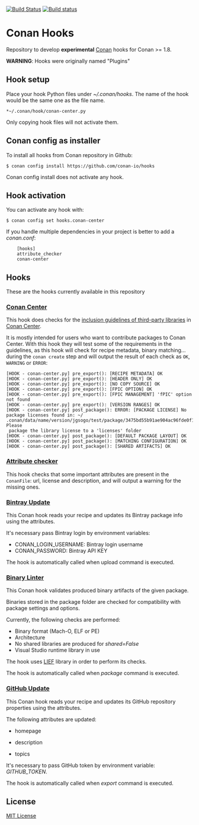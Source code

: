 [![Build Status](https://travis-ci.org/conan-io/hooks.svg?branch=master)](https://travis-ci.org/conan-io/hooks)
[![Build status](https://ci.appveyor.com/api/projects/status/s0k4n197ko1iyoml/branch/master?svg=true)](https://ci.appveyor.com/project/ConanCIintegration/hooks/branch/master)


# Conan Hooks

Repository to develop **experimental** [Conan](https://conan.io) hooks for Conan >= 1.8.

**WARNING**: Hooks were originally named "Plugins"

## Hook setup

Place your hook Python files under *~/.conan/hooks*. The name of the hook would be the same one as the file name.

```
*~/.conan/hook/conan-center.py
```

Only copying hook files will not activate them.

## Conan config as installer

To install all hooks from Conan repository in Github:

``$ conan config install https://github.com/conan-io/hooks``

Conan config install does not activate any hook.

## Hook activation

You can activate any hook with:

``$ conan config set hooks.conan-center``

If you handle multiple dependencies in your project is better to add a *conan.conf*:

```
    [hooks]
    attribute_checker
    conan-center
```

## Hooks

These are the hooks currently available in this repository

### [Conan Center](hooks/conan-center.py)

This hook does checks for the [inclusion guidelines of third-party libraries](https://docs.conan.io/en/latest/uploading_packages/bintray/conan_center_guide.html#inclusion-guidelines-for-third-party-libraries)
in [Conan Center](https://bintray.com/conan/conan-center).

It is mostly intended for users who want to contribute packages to Conan Center. With this hook 
they will test some of the requirements in the guidelines, as this hook will check for recipe 
metadata, binary matching... during the ``conan create`` step and will output the result of each 
check as ``OK``, ``WARNING`` or ``ERROR``:

```
[HOOK - conan-center.py] pre_export(): [RECIPE METADATA] OK
[HOOK - conan-center.py] pre_export(): [HEADER ONLY] OK
[HOOK - conan-center.py] pre_export(): [NO COPY SOURCE] OK
[HOOK - conan-center.py] pre_export(): [FPIC OPTION] OK
[HOOK - conan-center.py] pre_export(): [FPIC MANAGEMENT] 'fPIC' option not found
[HOOK - conan-center.py] pre_export(): [VERSION RANGES] OK
[HOOK - conan-center.py] post_package(): ERROR: [PACKAGE LICENSE] No package licenses found in: ~/
.conan/data/name/version/jgsogo/test/package/3475bd55b91ae904ac96fde0f106a136ab951a5e. Please
 package the library license to a 'licenses' folder
[HOOK - conan-center.py] post_package(): [DEFAULT PACKAGE LAYOUT] OK
[HOOK - conan-center.py] post_package(): [MATCHING CONFIGURATION] OK
[HOOK - conan-center.py] post_package(): [SHARED ARTIFACTS] OK
```

### [Attribute checker](hooks/attribute_checker.py)

This hook checks that some important attributes are present in the ``ConanFile``: url,
license and description, and will output a warning for the missing ones.

### [Bintray Update](hooks/bintray_update.py)

This Conan hook reads your recipe and updates its Bintray package info using the attributes.

It's necessary pass Bintray login by environment variables:
  - CONAN_LOGIN_USERNAME: Bintray login username
  - CONAN_PASSWORD: Bintray API KEY

The hook is automatically called when upload command is executed.

### [Binary Linter](hooks/binary-linter.py)

This Conan hook validates produced binary artifacts of the given package.

Binaries stored in the package folder are checked for compatibility with package settings and options.

Currently, the following checks are performed:

- Binary format (Mach-O, ELF or PE)
- Architecture
- No shared libraries are produced for *shared=False*
- Visual Studio runtime library in use

The hook uses [LIEF](https://github.com/lief-project/LIEF) library in order to perform its checks.

The hook is automatically called when *package* command is executed.

### [GitHub Update](hooks/github-updater.py)

This Conan hook reads your recipe and updates its GitHub repository properties using the attributes.

The following attributes are updated:

- homepage

- description

- topics

It's necessary to pass GitHub token by environment variable: *GITHUB_TOKEN*.

The hook is automatically called when *export* command is executed.

## License

[MIT License](LICENSE)
